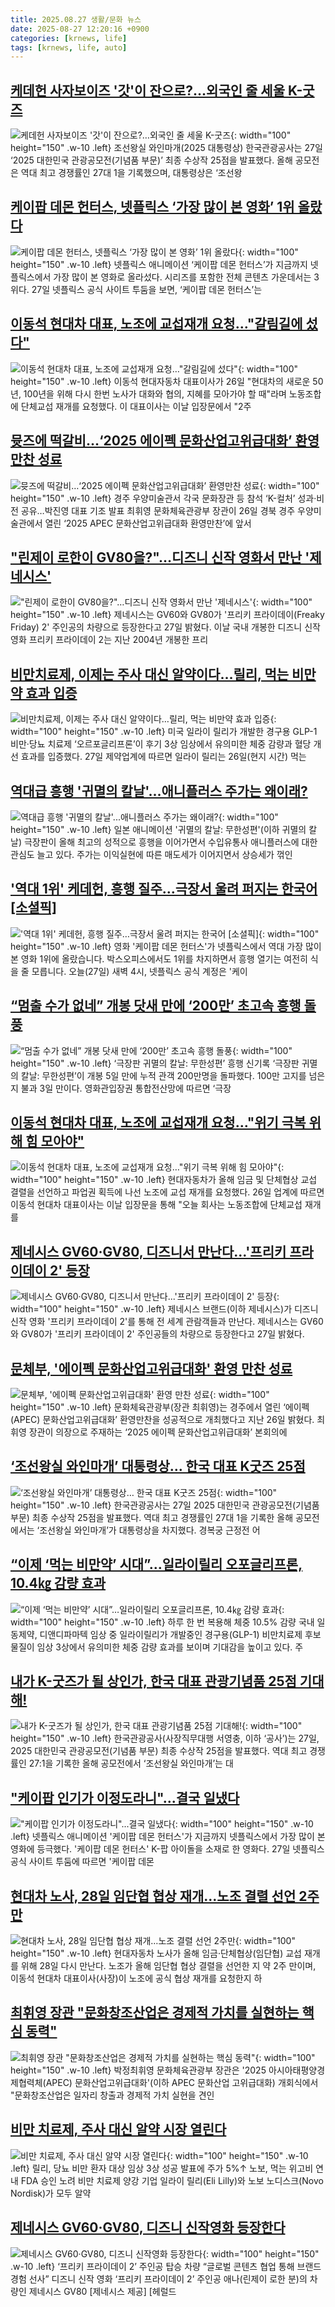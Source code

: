 ```yaml
---
title: 2025.08.27 생활/문화 뉴스
date: 2025-08-27 12:20:16 +0900
categories: [krnews, life]
tags: [krnews, life, auto]
---
```

## [케데헌 사자보이즈 '갓'이 잔으로?…외국인 줄 세울 K-굿즈](https://n.news.naver.com/mnews/article/018/0006099583)

![케데헌 사자보이즈 '갓'이 잔으로?…외국인 줄 세울 K-굿즈](https://mimgnews.pstatic.net/image/origin/018/2025/08/27/6099583.jpg?type=nf220_150){: width="100" height="150" .w-10 .left}
조선왕실 와인마개(2025 대통령상) 한국관광공사는 27일 ‘2025 대한민국 관광공모전(기념품 부문)’ 최종 수상작 25점을 발표했다. 올해 공모전은 역대 최고 경쟁률인 27대 1을 기록했으며, 대통령상은 ‘조선왕

## [케이팝 데몬 헌터스, 넷플릭스 ‘가장 많이 본 영화’ 1위 올랐다](https://n.news.naver.com/mnews/article/028/0002763234)

![케이팝 데몬 헌터스, 넷플릭스 ‘가장 많이 본 영화’ 1위 올랐다](https://mimgnews.pstatic.net/image/origin/028/2025/08/27/2763234.jpg?type=nf220_150){: width="100" height="150" .w-10 .left}
넷플릭스 애니메이션 ‘케이팝 데몬 헌터스’가 지금까지 넷플릭스에서 가장 많이 본 영화로 올라섰다. 시리즈를 포함한 전체 콘텐츠 가운데서는 3위다. 27일 넷플릭스 공식 사이트 투둠을 보면, ‘케이팝 데몬 헌터스’는

## [이동석 현대차 대표, 노조에 교섭재개 요청…"갈림길에 섰다"](https://n.news.naver.com/mnews/article/008/0005241315)

![이동석 현대차 대표, 노조에 교섭재개 요청…"갈림길에 섰다"](https://mimgnews.pstatic.net/image/origin/008/2025/08/26/5241315.jpg?type=nf220_150){: width="100" height="150" .w-10 .left}
이동석 현대자동차 대표이사가 26일 "현대차의 새로운 50년, 100년을 위해 다시 한번 노사가 대화와 협의, 지혜를 모아가야 할 때"라며 노동조합에 단체교섭 재개를 요청했다. 이 대표이사는 이날 입장문에서 "2주

## [뮷즈에 떡갈비…‘2025 에이펙 문화산업고위급대화’ 환영만찬 성료](https://n.news.naver.com/mnews/article/016/0002519794)

![뮷즈에 떡갈비…‘2025 에이펙 문화산업고위급대화’ 환영만찬 성료](https://mimgnews.pstatic.net/image/origin/016/2025/08/26/2519794.jpg?type=nf220_150){: width="100" height="150" .w-10 .left}
경주 우양미술관서 각국 문화장관 등 참석 ‘K-컬처’ 성과·비전 공유…박진영 대표 기조 발표 최휘영 문화체육관광부 장관이 26일 경북 경주 우양미술관에서 열린 ‘2025 APEC 문화산업고위급대화 환영만찬’에 앞서

## ["린제이 로한이 GV80을?"…디즈니 신작 영화서 만난 '제네시스'](https://n.news.naver.com/mnews/article/008/0005241551)

!["린제이 로한이 GV80을?"…디즈니 신작 영화서 만난 '제네시스'](https://mimgnews.pstatic.net/image/origin/008/2025/08/27/5241551.jpg?type=nf220_150){: width="100" height="150" .w-10 .left}
제네시스는 GV60와 GV80가 '프리키 프라이데이(Freaky Friday) 2' 주인공의 차량으로 등장한다고 27일 밝혔다. 이날 국내 개봉한 디즈니 신작 영화 프리키 프라이데이 2는 지난 2004년 개봉한 프리

## [비만치료제, 이제는 주사 대신 알약이다…릴리, 먹는 비만약 효과 입증](https://n.news.naver.com/mnews/article/029/0002978287)

![비만치료제, 이제는 주사 대신 알약이다…릴리, 먹는 비만약 효과 입증](https://mimgnews.pstatic.net/image/origin/029/2025/08/27/2978287.jpg?type=nf220_150){: width="100" height="150" .w-10 .left}
미국 일라이 릴리가 개발한 경구용 GLP-1 비만·당뇨 치료제 ‘오르포글리프론’이 후기 3상 임상에서 유의미한 체중 감량과 혈당 개선 효과를 입증했다. 27일 제약업계에 따르면 일라이 릴리는 26일(현지 시간) 먹는

## [역대급 흥행 '귀멸의 칼날'...애니플러스 주가는 왜이래?](https://n.news.naver.com/mnews/article/008/0005241408)

![역대급 흥행 '귀멸의 칼날'...애니플러스 주가는 왜이래?](https://mimgnews.pstatic.net/image/origin/008/2025/08/27/5241408.jpg?type=nf220_150){: width="100" height="150" .w-10 .left}
일본 애니메이션 '귀멸의 칼날: 무한성편'(이하 귀멸의 칼날) 극장판이 올해 최고의 성적으로 흥행을 이어가면서 수입유통사 애니플러스에 대한 관심도 늘고 있다. 주가는 이익실현에 따른 매도세가 이어지면서 상승세가 꺾인

## ['역대 1위' 케데헌, 흥행 질주…극장서 울려 퍼지는 한국어 [소셜픽]](https://n.news.naver.com/mnews/article/437/0000454382)

!['역대 1위' 케데헌, 흥행 질주…극장서 울려 퍼지는 한국어 [소셜픽]](https://mimgnews.pstatic.net/image/origin/437/2025/08/27/454382.jpg?type=nf220_150){: width="100" height="150" .w-10 .left}
영화 '케이팝 데몬 헌터스'가 넷플릭스에서 역대 가장 많이 본 영화 1위에 올랐습니다. 박스오피스에서도 1위를 차지하면서 흥행 열기는 여전히 식을 줄 모릅니다. 오늘(27일) 새벽 4시, 넷플릭스 공식 계정은 '케이

## [“멈출 수가 없네” 개봉 닷새 만에 ‘200만’ 초고속 흥행 돌풍](https://n.news.naver.com/mnews/article/016/0002519936)

![“멈출 수가 없네” 개봉 닷새 만에 ‘200만’ 초고속 흥행 돌풍](https://mimgnews.pstatic.net/image/origin/016/2025/08/27/2519936.jpg?type=nf220_150){: width="100" height="150" .w-10 .left}
‘극장판 귀멸의 칼날: 무한성편’ 흥행 신기록 ‘극장판 귀멸의 칼날: 무한성편’이 개봉 5일 만에 누적 관객 200만명을 돌파했다. 100만 고지를 넘은 지 불과 3일 만이다. 영화관입장권 통합전산망에 따르면 ‘극장

## [이동석 현대차 대표, 노조에 교섭재개 요청…"위기 극복 위해 힘 모아야"](https://n.news.naver.com/mnews/article/014/0005397032)

![이동석 현대차 대표, 노조에 교섭재개 요청…"위기 극복 위해 힘 모아야"](https://mimgnews.pstatic.net/image/origin/014/2025/08/26/5397032.jpg?type=nf220_150){: width="100" height="150" .w-10 .left}
현대자동차가 올해 임금 및 단체협상 교섭 결렬을 선언하고 파업권 획득에 나선 노조에 교섭 재개를 요청했다. 26일 업계에 따르면 이동석 현대차 대표이사는 이날 입장문을 통해 "오늘 회사는 노동조합에 단체교섭 재개를

## [제네시스 GV60·GV80, 디즈니서 만난다...'프리키 프라이데이 2' 등장](https://n.news.naver.com/mnews/article/014/0005397337)

![제네시스 GV60·GV80, 디즈니서 만난다...'프리키 프라이데이 2' 등장](https://mimgnews.pstatic.net/image/origin/014/2025/08/27/5397337.jpg?type=nf220_150){: width="100" height="150" .w-10 .left}
제네시스 브랜드(이하 제네시스)가 디즈니 신작 영화 '프리키 프라이데이 2'를 통해 전 세계 관람객들과 만난다. 제네시스는 GV60와 GV80가 '프리키 프라이데이 2' 주인공들의 차량으로 등장한다고 27일 밝혔다.

## [문체부, '에이펙 문화산업고위급대화' 환영 만찬 성료](https://n.news.naver.com/mnews/article/092/0002387788)

![문체부, '에이펙 문화산업고위급대화' 환영 만찬 성료](https://mimgnews.pstatic.net/image/origin/092/2025/08/27/2387788.jpg?type=nf220_150){: width="100" height="150" .w-10 .left}
문화체육관광부(장관 최휘영)는 경주에서 열린 ‘에이펙(APEC) 문화산업고위급대화’ 환영만찬을 성공적으로 개최했다고 지난 26일 밝혔다. 최휘영 장관이 의장으로 주재하는 ‘2025 에이펙 문화산업고위급대화’ 본회의에

## [‘조선왕실 와인마개’ 대통령상…  한국 대표 K굿즈 25점](https://n.news.naver.com/mnews/article/005/0001798364)

![‘조선왕실 와인마개’ 대통령상…  한국 대표 K굿즈 25점](https://mimgnews.pstatic.net/image/origin/005/2025/08/27/1798364.jpg?type=nf220_150){: width="100" height="150" .w-10 .left}
한국관광공사는 27일 2025 대한민국 관광공모전(기념품 부문) 최종 수상작 25점을 발표했다. 역대 최고 경쟁률인 27대 1을 기록한 올해 공모전에서는 ‘조선왕실 와인마개’가 대통령상을 차지했다. 경복궁 근정전 어

## [“이제 ‘먹는 비만약’ 시대”…일라이릴리 오포글리프론, 10.4㎏ 감량 효과](https://n.news.naver.com/mnews/article/009/0005548251)

![“이제 ‘먹는 비만약’ 시대”…일라이릴리 오포글리프론, 10.4㎏ 감량 효과](https://mimgnews.pstatic.net/image/origin/009/2025/08/27/5548251.jpg?type=nf220_150){: width="100" height="150" .w-10 .left}
하루 한 번 복용해 체중 10.5% 감량 국내 일동제약, 디앤디파마텍 임상 중 일라이릴리가 개발중인 경구용(GLP-1) 비만치료제 후보물질이 임상 3상에서 유의미한 체중 감량 효과를 보이며 기대감을 높이고 있다. 주

## [내가 K-굿즈가 될 상인가, 한국 대표 관광기념품 25점 기대해!](https://n.news.naver.com/mnews/article/015/0005176012)

![내가 K-굿즈가 될 상인가, 한국 대표 관광기념품 25점 기대해!](https://mimgnews.pstatic.net/image/origin/015/2025/08/27/5176012.jpg?type=nf220_150){: width="100" height="150" .w-10 .left}
한국관광공사(사장직무대행 서영충, 이하 ‘공사’)는 27일, 2025 대한민국 관광공모전(기념품 부문) 최종 수상작 25점을 발표했다. 역대 최고 경쟁률인 27:1을 기록한 올해 공모전에서 ‘조선왕실 와인마개’는 대

## ["케이팝 인기가 이정도라니"...결국 일냈다](https://n.news.naver.com/mnews/article/050/0000095486)

!["케이팝 인기가 이정도라니"...결국 일냈다](https://mimgnews.pstatic.net/image/origin/050/2025/08/27/95486.jpg?type=nf220_150){: width="100" height="150" .w-10 .left}
넷플릭스 애니메이션 '케이팝 데몬 헌터스'가 지금까지 넷플릭스에서 가장 많이 본 영화에 등극했다. '케이팝 데몬 헌터스' K-팝 아이돌을 소재로 한 영화다. 27일 넷플릭스 공식 사이트 투둠에 따르면 '케이팝 데몬

## [현대차 노사, 28일 임단협 협상 재개…노조 결렬 선언 2주만](https://n.news.naver.com/mnews/article/018/0006099757)

![현대차 노사, 28일 임단협 협상 재개…노조 결렬 선언 2주만](https://mimgnews.pstatic.net/image/origin/018/2025/08/27/6099757.jpg?type=nf220_150){: width="100" height="150" .w-10 .left}
현대자동차 노사가 올해 임금·단체협상(임단협) 교섭 재개를 위해 28일 다시 만난다. 노조가 올해 임단협 협상 결렬을 선언한 지 약 2주 만이며, 이동석 현대차 대표이사(사장)이 노조에 공식 협상 재개를 요청한지 하

## [최휘영 장관 "문화창조산업은 경제적 가치를 실현하는 핵심 동력"](https://n.news.naver.com/mnews/article/421/0008450292)

![최휘영 장관 "문화창조산업은 경제적 가치를 실현하는 핵심 동력"](https://mimgnews.pstatic.net/image/origin/421/2025/08/27/8450292.jpg?type=nf220_150){: width="100" height="150" .w-10 .left}
박정최휘영 문화체육관광부 장관은 '2025 아시아태평양경제협력체(APEC) 문화산업고위급대화'(이하 APEC 문화산업 고위급대화) 개회식에서 "문화창조산업은 일자리 창출과 경제적 가치 실현을 견인

## [비만 치료제, 주사 대신 알약 시장 열린다](https://n.news.naver.com/mnews/article/366/0001103209)

![비만 치료제, 주사 대신 알약 시장 열린다](https://mimgnews.pstatic.net/image/origin/366/2025/08/27/1103209.jpg?type=nf220_150){: width="100" height="150" .w-10 .left}
릴리, 당뇨 비만 환자 대상 임상 3상 성공 발표에 주가 5%↑ 노보, 먹는 위고비 연내 FDA 승인 노려 비만 치료제 양강 기업 일라이 릴리(Eli Lilly)와 노보 노디스크(Novo Nordisk)가 모두 알약

## [제네시스 GV60·GV80, 디즈니 신작영화 등장한다](https://n.news.naver.com/mnews/article/016/0002519920)

![제네시스 GV60·GV80, 디즈니 신작영화 등장한다](https://mimgnews.pstatic.net/image/origin/016/2025/08/27/2519920.jpg?type=nf220_150){: width="100" height="150" .w-10 .left}
‘프리키 프라이데이 2’ 주인공 탑승 차량 “글로벌 콘텐츠 협업 통해 브랜드 경험 선사” 디즈니 신작 영화 ‘프리키 프라이데이 2’ 주인공 애나(린제이 로한 분)의 차량인 제네시스 GV80 [제네시스 제공] [헤럴드

